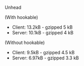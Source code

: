 Unhead

(With hookable)

- Client: 13.2kB - gzipped 5 kB
- Server: 10.1kB - gzipped 4 kB

(Without hookable)

- Client: 9.5kB - gzipped 4.5 kB
- Server: 6.97kB - gzipped 3.3 kB
